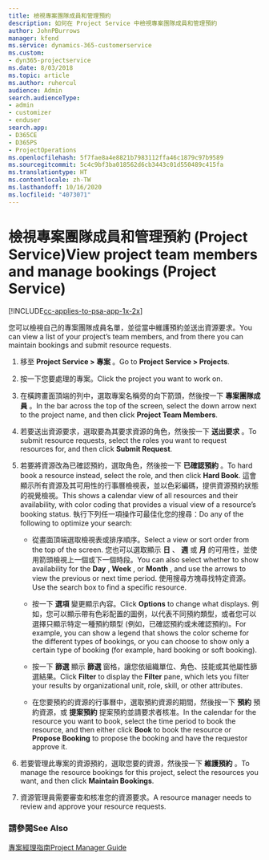 ```yaml
---
title: 檢視專案團隊成員和管理預約
description: 如何在 Project Service 中檢視專案團隊成員和管理預約
author: JohnPBurrows
manager: kfend
ms.service: dynamics-365-customerservice
ms.custom:
- dyn365-projectservice
ms.date: 8/03/2018
ms.topic: article
ms.author: ruhercul
audience: Admin
search.audienceType:
- admin
- customizer
- enduser
search.app:
- D365CE
- D365PS
- ProjectOperations
ms.openlocfilehash: 5f7fae8a4e8821b7983112ffa46c1879c97b9589
ms.sourcegitcommit: 5c4c9bf3ba018562d6cb3443c01d550489c415fa
ms.translationtype: HT
ms.contentlocale: zh-TW
ms.lasthandoff: 10/16/2020
ms.locfileid: "4073071"
---
```

# <a name="view-project-team-members-and-manage-bookings-project-service"></a><span data-ttu-id="12563-103">檢視專案團隊成員和管理預約 (Project Service)</span><span class="sxs-lookup"><span data-stu-id="12563-103">View project team members and manage bookings (Project Service)</span></span>

[!INCLUDE[cc-applies-to-psa-app-1x-2x](../includes/cc-applies-to-psa-app-1x-2x.md)]

<span data-ttu-id="12563-104">您可以檢視自己的專案團隊成員名單，並從當中維護預約並送出資源要求。</span><span class="sxs-lookup"><span data-stu-id="12563-104">You can view a list of your project’s team members, and from there you can maintain bookings and submit resource requests.</span></span>  
  
1.  <span data-ttu-id="12563-105">移至 **Project Service > 專案** 。</span><span class="sxs-lookup"><span data-stu-id="12563-105">Go to **Project Service > Projects**.</span></span>  
  
2.  <span data-ttu-id="12563-106">按一下您要處理的專案。</span><span class="sxs-lookup"><span data-stu-id="12563-106">Click the project you want to work on.</span></span>  
  
3.  <span data-ttu-id="12563-107">在橫跨畫面頂端的列中，選取專案名稱旁的向下箭頭，然後按一下 **專案團隊成員** 。</span><span class="sxs-lookup"><span data-stu-id="12563-107">In the bar across the top of the screen, select the down arrow next to the project name, and then click **Project Team Members**.</span></span>  
  
4.  <span data-ttu-id="12563-108">若要送出資源要求，選取要為其要求資源的角色，然後按一下 **送出要求** 。</span><span class="sxs-lookup"><span data-stu-id="12563-108">To submit resource requests, select the roles you want to request resources for, and then click **Submit Request**.</span></span>  
  
5.  <span data-ttu-id="12563-109">若要將資源改為已確認預約，選取角色，然後按一下 **已確認預約** 。</span><span class="sxs-lookup"><span data-stu-id="12563-109">To hard book a resource instead, select the role, and then click **Hard Book**.</span></span> <span data-ttu-id="12563-110">這會顯示所有資源及其可用性的行事曆檢視表，並以色彩編碼，提供資源預約狀態的視覺檢視。</span><span class="sxs-lookup"><span data-stu-id="12563-110">This shows a calendar view of all resources and their availability, with color coding that provides a visual view of a resource’s booking status.</span></span> <span data-ttu-id="12563-111">執行下列任一項操作可最佳化您的搜尋：</span><span class="sxs-lookup"><span data-stu-id="12563-111">Do any of the following to optimize your search:</span></span>  
  
    -   <span data-ttu-id="12563-112">從畫面頂端選取檢視表或排序順序。</span><span class="sxs-lookup"><span data-stu-id="12563-112">Select a view or sort order from the top of the screen.</span></span> <span data-ttu-id="12563-113">您也可以選取顯示 **日** 、 **週** 或 **月** 的可用性，並使用箭頭檢視上一個或下一個時段。</span><span class="sxs-lookup"><span data-stu-id="12563-113">You can also select whether to show availability for the **Day** , **Week** , or **Month** , and use the arrows to view the previous or next time period.</span></span> <span data-ttu-id="12563-114">使用搜尋方塊尋找特定資源。</span><span class="sxs-lookup"><span data-stu-id="12563-114">Use the search box to find a specific resource.</span></span>  
  
    -   <span data-ttu-id="12563-115">按一下 **選項** 變更顯示內容。</span><span class="sxs-lookup"><span data-stu-id="12563-115">Click **Options** to change what displays.</span></span> <span data-ttu-id="12563-116">例如，您可以顯示帶有色彩配置的圖例，以代表不同預約類型，或者您可以選擇只顯示特定一種預約類型 (例如，已確認預約或未確認預約)。</span><span class="sxs-lookup"><span data-stu-id="12563-116">For example, you can show a legend that shows the color scheme for the different types of bookings, or you can choose to show only a certain type of booking (for example, hard booking or soft booking).</span></span>  
  
    -   <span data-ttu-id="12563-117">按一下 **篩選** 顯示 **篩選** 窗格，讓您依組織單位、角色、技能或其他屬性篩選結果。</span><span class="sxs-lookup"><span data-stu-id="12563-117">Click **Filter** to display the **Filter** pane, which lets you filter your results by organizational unit, role, skill, or other attributes.</span></span>  
  
    -   <span data-ttu-id="12563-118">在您要預約的資源的行事曆中，選取預約資源的期間，然後按一下 **預約** 預約資源，或 **提案預約** 提案預約並請要求者核准。</span><span class="sxs-lookup"><span data-stu-id="12563-118">In the calendar for the resource you want to book, select the time period to book the resource, and then either click **Book** to book the resource or **Propose Booking** to propose the booking and have the requestor approve it.</span></span>  
  
6.  <span data-ttu-id="12563-119">若要管理此專案的資源預約，選取您要的資源，然後按一下 **維護預約** 。</span><span class="sxs-lookup"><span data-stu-id="12563-119">To manage the resource bookings for this project, select the resources you want, and then click **Maintain Bookings**.</span></span>  
  
7.  <span data-ttu-id="12563-120">資源管理員需要審查和核准您的資源要求。</span><span class="sxs-lookup"><span data-stu-id="12563-120">A resource manager needs to review and approve your resource requests.</span></span>  
  
### <a name="see-also"></a><span data-ttu-id="12563-121">請參閱</span><span class="sxs-lookup"><span data-stu-id="12563-121">See Also</span></span>  
 [<span data-ttu-id="12563-122">專案經理指南</span><span class="sxs-lookup"><span data-stu-id="12563-122">Project Manager Guide</span></span>](../psa/project-manager-guide.md)
